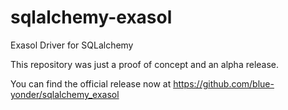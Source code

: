 sqlalchemy-exasol
=================

Exasol Driver for SQLalchemy

This repository was just a proof of concept and an alpha release.

You can find the official release now at https://github.com/blue-yonder/sqlalchemy_exasol
